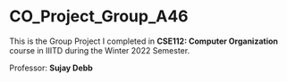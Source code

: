 # CO_Project_Group_A46

This is the Group Project I completed in **CSE112: Computer Organization** course in IIITD during the Winter 2022 Semester.

Professor: **Sujay Debb**
